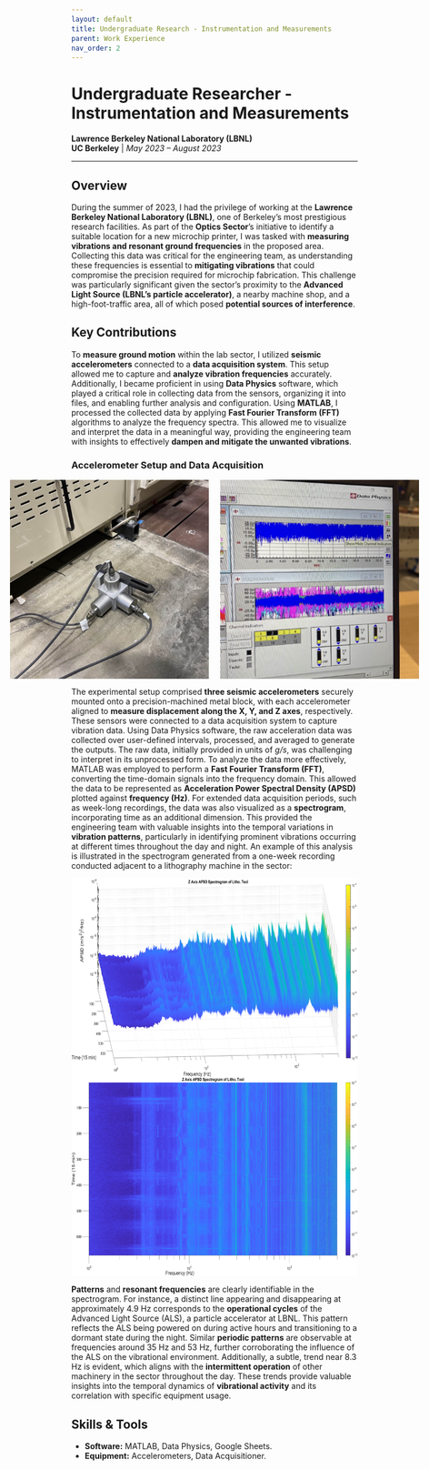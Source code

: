 ```yaml
---
layout: default
title: Undergraduate Research - Instrumentation and Measurements
parent: Work Experience
nav_order: 2
---
```


# Undergraduate Researcher - Instrumentation and Measurements
**Lawrence Berkeley National Laboratory (LBNL)**  
**UC Berkeley** | *May 2023 – August 2023*

---

## Overview  
During the summer of 2023, I had the privilege of working at the **Lawrence Berkeley National Laboratory (LBNL)**, one of Berkeley’s most prestigious research facilities. As part of the **Optics Sector**’s initiative to identify a suitable location for a new microchip printer, I was tasked with **measuring vibrations and resonant ground frequencies** in the proposed area. Collecting this data was critical for the engineering team, as understanding these frequencies is essential to **mitigating vibrations** that could compromise the precision required for microchip fabrication. This challenge was particularly significant given the sector’s proximity to the **Advanced Light Source (LBNL’s particle accelerator)**, a nearby machine shop, and a high-foot-traffic area, all of which posed **potential sources of interference**.

## Key Contributions 
To **measure ground motion** within the lab sector, I utilized **seismic accelerometers** connected to a **data acquisition system**. This setup allowed me to capture and **analyze vibration frequencies** accurately. Additionally, I became proficient in using **Data Physics** software, which played a critical role in collecting data from the sensors, organizing it into files, and enabling further analysis and configuration. Using **MATLAB**, I processed the collected data by applying **Fast Fourier Transform (FFT)** algorithms to analyze the frequency spectra. This allowed me to visualize and interpret the data in a meaningful way, providing the engineering team with insights to effectively **dampen and mitigate the unwanted vibrations**. 

### Accelerometer Setup and Data Acquisition
<div style="display: flex; justify-content: center; gap: 20px;">
  <img src="assets/accelerometers.jpg" alt="accelerometers" style="height: 350px; width: auto;">
  <img src="assets/dataphysics.jpg" alt="data physics" style="height: 350px; width: auto;">
</div>

The experimental setup comprised **three seismic accelerometers** securely mounted onto a precision-machined metal block, with each accelerometer aligned to **measure displacement along the X, Y, and Z axes**, respectively. These sensors were connected to a data acquisition system to capture vibration data. Using Data Physics software, the raw acceleration data was collected over user-defined intervals, processed, and averaged to generate the outputs. The raw data, initially provided in units of *g/s*, was challenging to interpret in its unprocessed form. To analyze the data more effectively, MATLAB was employed to perform a **Fast Fourier Transform (FFT)**, converting the time-domain signals into the frequency domain. This allowed the data to be represented as **Acceleration Power Spectral Density (APSD)** plotted against **frequency (Hz)**. For extended data acquisition periods, such as week-long recordings, the data was also visualized as a **spectrogram**, incorporating time as an additional dimension. This provided the engineering team with valuable insights into the temporal variations in **vibration patterns**, particularly in identifying prominent vibrations occurring at different times throughout the day and night. An example of this analysis is illustrated in the spectrogram generated from a one-week recording conducted adjacent to a lithography machine in the sector:

<div style="display: flex; justify-content: center; gap: 20px;">
  <img src="assets/spectrogram3D.png" alt="spectrogram3D" style="height: 350px; width: auto;">
</div>

<div style="display: flex; justify-content: center; gap: 20px;">
  <img src="assets/spectrogram2D.png" alt="spectrogram2D" style="height: 350px; width: auto;">
</div>

**Patterns** and **resonant frequencies** are clearly identifiable in the spectrogram. For instance, a distinct line appearing and disappearing at approximately 4.9 Hz corresponds to the **operational cycles** of the Advanced Light Source (ALS), a particle accelerator at LBNL. This pattern reflects the ALS being powered on during active hours and transitioning to a dormant state during the night. Similar **periodic patterns** are observable at frequencies around 35 Hz and 53 Hz, further corroborating the influence of the ALS on the vibrational environment. Additionally, a subtle, trend near 8.3 Hz is evident, which aligns with the **intermittent operation** of other machinery in the sector throughout the day. These trends provide valuable insights into the temporal dynamics of **vibrational activity** and its correlation with specific equipment usage.

## Skills & Tools  
- **Software:** MATLAB, Data Physics, Google Sheets.
- **Equipment:** Accelerometers, Data Acquisitioner.